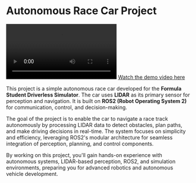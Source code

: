 # Autonomous Race Car Project

![Demo Video](./video/demo.mp4)
[Watch the demo video here](https://ft-mugurel.github.io/SLOW_LAP_ROS2/video/demo.mp4)

This project is a simple autonomous race car developed for the **Formula Student Driverless Simulator**. The car uses **LIDAR** as its primary sensor for perception and navigation. It is built on **ROS2 (Robot Operating System 2)** for communication, control, and decision-making.

The goal of the project is to enable the car to navigate a race track autonomously by processing LIDAR data to detect obstacles, plan paths, and make driving decisions in real-time. The system focuses on simplicity and efficiency, leveraging ROS2's modular architecture for seamless integration of perception, planning, and control components.

By working on this project, you'll gain hands-on experience with autonomous systems, LIDAR-based perception, ROS2, and simulation environments, preparing you for advanced robotics and autonomous vehicle development.
